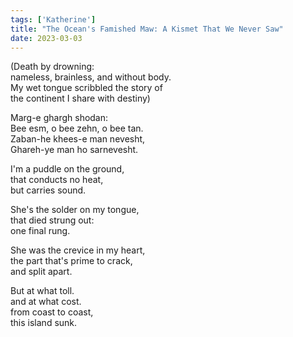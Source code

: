 ```yaml
---
tags: ['Katherine']
title: "The Ocean's Famished Maw: A Kismet That We Never Saw"
date: 2023-03-03
---
```


(Death by drowning:  
nameless, brainless, and without body.  
My wet tongue scribbled the story of  
the continent I share with destiny)

Marg-e ghargh shodan:  
Bee esm, o bee zehn, o bee tan.  
Zaban-he khees-e man nevesht,  
Ghareh-ye man ho sarnevesht.

I'm a puddle on the ground,  
that conducts no heat,  
but carries sound.

She's the solder on my tongue,  
that died strung out:  
one final rung.

She was the crevice in my heart,  
the part that's prime to crack,  
and split apart.

But at what toll.  
and at what cost.  
from coast to coast,  
this island sunk.
